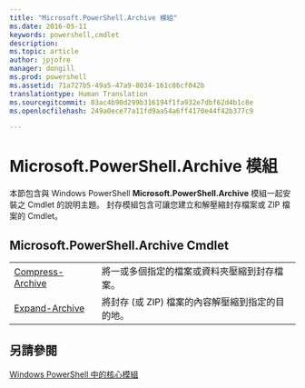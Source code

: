 ```yaml
---
title: "Microsoft.PowerShell.Archive 模組"
ms.date: 2016-05-11
keywords: powershell,cmdlet
description: 
ms.topic: article
author: jpjofre
manager: dongill
ms.prod: powershell
ms.assetid: 71a727b5-49a5-47a9-8034-161c86cf042b
translationtype: Human Translation
ms.sourcegitcommit: 03ac4b90d299b316194f1fa932e7dbf62d4b1c8e
ms.openlocfilehash: 249a0ece77a11fd9aa54a6ff4170e44f42b377c9

---
```


# Microsoft.PowerShell.Archive 模組
本節包含與 Windows PowerShell **Microsoft.PowerShell.Archive** 模組一起安裝之 Cmdlet 的說明主題。 封存模組包含可讓您建立和解壓縮封存檔案或 ZIP 檔案的 Cmdlet。

## Microsoft.PowerShell.Archive Cmdlet

|||
|-|-|
|[Compress-Archive](http://technet.microsoft.com/library/dn841358.aspx)|將一或多個指定的檔案或資料夾壓縮到封存檔案。|
|[Expand-Archive](http://technet.microsoft.com/library/dn841359.aspx)|將封存 (或 ZIP) 檔案的內容解壓縮到指定的目的地。|

## 另請參閱
[Windows PowerShell 中的核心模組](http://technet.microsoft.com/library/hh847741.aspx)




<!--HONumber=Aug16_HO3-->


